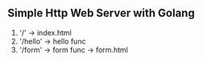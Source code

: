 ## Simple Http Web Server with Golang

1. '/' -> index.html
2. '/hello' -> hello func
3. '/form' -> form func -> form.html
